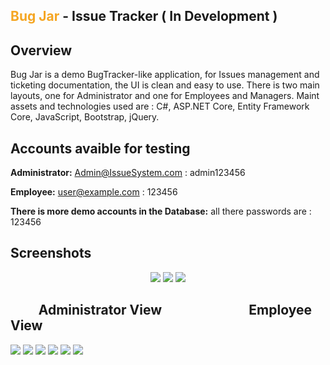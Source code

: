 ## <span style="color:#F5A623">Bug Jar</span> - Issue Tracker ( In Development )

## Overview
Bug Jar is a demo BugTracker-like application, for Issues management and ticketing documentation, the UI is clean and easy to use. There is two main layouts,
 one for Administrator and one for Employees and Managers. Maint assets and technologies used are : C#, ASP.NET Core, Entity Framework Core, JavaScript, Bootstrap, jQuery.



## Accounts avaible for testing 

**Administrator:**  Admin@IssueSystem.com : admin123456

**Employee:**  user@example.com : 123456

**There is more demo accounts in the Database:** all there passwords are : 123456

## Screenshots
<p align="center">
<img src="https://res.cloudinary.com/dmkgrwjes/image/upload/v1649951193/database2_wqzvgl.png" />

<img src="https://res.cloudinary.com/dmkgrwjes/image/upload/v1649888223/IndexUnauthorized_dbesc3.png" />

<img src="https://res.cloudinary.com/dmkgrwjes/image/upload/v1649887632/LoginAndRegister_izpcn8.jpg" />

## &nbsp;&nbsp;&nbsp;&nbsp;&nbsp;&nbsp;&nbsp;&nbsp;&nbsp;Administrator View &nbsp;&nbsp;&nbsp;&nbsp;&nbsp;&nbsp;&nbsp;&nbsp;&nbsp;&nbsp;&nbsp;&nbsp;&nbsp;&nbsp;&nbsp;&nbsp;&nbsp;&nbsp;&nbsp;&nbsp;&nbsp;&nbsp;&nbsp;&nbsp;&nbsp;&nbsp;&nbsp;Employee View
<img src="https://res.cloudinary.com/dmkgrwjes/image/upload/v1649887652/Index_dfrchh.jpg" />

<img src="https://res.cloudinary.com/dmkgrwjes/image/upload/v1649887655/Deparmtnet_dfz96l.jpg" />

<img src="https://res.cloudinary.com/dmkgrwjes/image/upload/v1649953212/ProjectIndexView_fwj8fw.jpg" />

<img src="https://res.cloudinary.com/dmkgrwjes/image/upload/v1649953067/TicketDetailsBoth_hwyvcl.jpg" />

<img src="https://res.cloudinary.com/dmkgrwjes/image/upload/v1649953063/CommentSectionBoth_fytzre.jpg" />

<img src="https://res.cloudinary.com/dmkgrwjes/image/upload/v1649953042/404Denied_dyecj7.jpg" />


</p>
